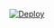 
[![Deploy](https://www.herokucdn.com/deploy/button.svg)](https://www.heroku.com/deploy?template=https://github.com/Clinton-Abraham/ANYDL-BOT)
